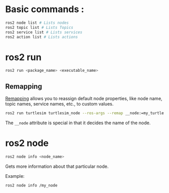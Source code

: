 # Basic commands : 

```sh
ros2 node list # Lists nodes
ros2 topic list # Lists Topics
ros2 service list # Lists services
ros2 action list # Lists actions
```
# ros2 run
```sh
ros2 run <package_name> <executable_name>
```

## Remapping

[Remapping](https://design.ros2.org/articles/ros_command_line_arguments.html#name-remapping-rules) allows you to reassign default node properties, like node name, topic names, service names, etc., to custom values.

```sh
ros2 run turtlesim turtlesim_node --ros-args --remap __node:=my_turtle
```

The `__node` attribute is special in that it decides the name of the node. 

# ros2 node
```sh
ros2 node info <node_name>
```

Gets more information about that particular node.

Example:
```sh
ros2 node info /my_node
```
